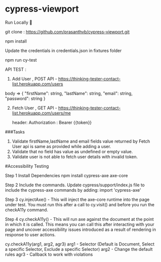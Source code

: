# cypress-viewport

Run Locally 🚀

git clone : https://github.com/prasanthvb/cypress-viewport.git

npm install

Update the credentials in credentials.json in fixtures folder

npm run cy-test


API TEST :
1. Add User , POST API - https://thinking-tester-contact-list.herokuapp.com/users

body => {
    "firstName": string,
    "lastName": string,
    "email": string,
    "password": string
     }
	 
2. Fetch User , GET API  - https://thinking-tester-contact-list.herokuapp.com/users/me

   header:
   Authorization : Bearer {{token}}

###Tasks

1. Validate firstName,lastName and email fields value returned by Fetch User api is same as provided while adding a user.
2. Validate that no field has value as undefined or empty value.
3. Validate user is not able to fetch user details with invalid token.

#Accessibility Testing

Step 1 Install Dependencies 
 npm install cypress-axe axe-core

Step 2 Include the commands. Update cypress/support/index.js file to include the cypress-axe commands by adding:
import 'cypress-axe'

Step 3 cy.injectAxe() - This will inject the axe-core runtime into the page under test. You must run this after a call to cy.visit() and before you run the checkA11y command.

Step 4 cy.checkA11y() - This will run axe against the document at the point in which it is called. This means you can call this after interacting with your page and uncover accessibility issues introduced as a result of rendering in response to user actions.

cy.checkA11y(arg1, arg2, agr3)
arg1 - Selector (Default is Document, Select a specific Selector, Exclude a specific Selector)
arg2 - Change the default rules
agr3 - Callback to work with violations